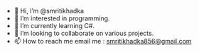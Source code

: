 - 👋 Hi, I’m @smritikhadka
- 👀 I’m interested in programming.
- 🌱 I’m currently learning C#.
- 💞️ I’m looking to collaborate on various projects.
- 📫 How to reach me email me : smritikhadka856@gmail.com

<!---
smritikhadka/smritikhadka is a ✨ special ✨ repository because its `README.md` (this file) appears on your GitHub profile.
You can click the Preview link to take a look at your changes.
--->
